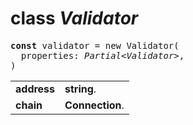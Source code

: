 <!-- @hackbg/docs: begin -->

# class *Validator*
<pre>
<strong>const</strong> validator = new Validator(
  properties: <em>Partial&lt;Validator&gt;</em>,
)
</pre>

<table><tbody>
<tr><td valign="top">
<strong>address</strong></td>
<td><strong>string</strong>. </td></tr>
<tr><td valign="top">
<strong>chain</strong></td>
<td><strong>Connection</strong>. </td></tr></tbody></table>
<!-- @hackbg/docs: end -->
